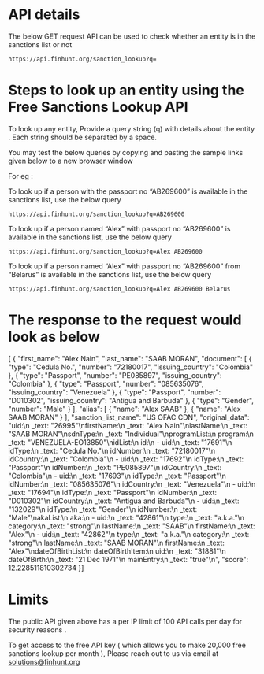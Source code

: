 

# API details

The below GET request API can be used to check whether an entity is in the sanctions list or not

    https://api.finhunt.org/sanction_lookup?q=

 
# Steps to look up an entity using the Free Sanctions Lookup API

To look up any entity, Provide a query string (q) with details about the entity . Each string should be separated by a space.

You may test the below queries by copying and pasting the sample links given below to a new browser window

For eg :

To look up if a person with the passport no “AB269600” is available in the sanctions list, use the below query

    https://api.finhunt.org/sanction_lookup?q=AB269600

To look up if a person named “Alex” with passport no “AB269600” is available in the sanctions list, use the below query

    https://api.finhunt.org/sanction_lookup?q=Alex AB269600

To look up if a person named “Alex” with passport no “AB269600” from “Belarus” is available in the sanctions list, use the below query

    https://api.finhunt.org/sanction_lookup?q=Alex AB269600 Belarus 


# The response to the request would look as below

[
  {
    "first_name": "Alex Nain",
    "last_name": "SAAB MORAN",
    "document": [
      {
        "type": "Cedula No.",
        "number": "72180017",
        "issuing_country": "Colombia"
      },
      {
        "type": "Passport",
        "number": "PE085897",
        "issuing_country": "Colombia"
      },
      {
        "type": "Passport",
        "number": "085635076",
        "issuing_country": "Venezuela"
      },
      {
        "type": "Passport",
        "number": "D010302",
        "issuing_country": "Antigua and Barbuda"
      },
      {
        "type": "Gender",
        "number": "Male"
      }
    ],
    "alias": [
      {
        "name": "Alex SAAB"
      },
      {
        "name": "Alex SAAB MORAN"
      }
    ],
    "sanction_list_name": "US OFAC CDN",
    "original_data": "uid:\n  _text: \"26995\"\nfirstName:\n  _text: \"Alex Nain\"\nlastName:\n  _text: \"SAAB MORAN\"\nsdnType:\n  _text: \"Individual\"\nprogramList:\n  program:\n    _text: \"VENEZUELA-EO13850\"\nidList:\n  id:\n    - uid:\n        _text: \"17691\"\n      idType:\n        _text: \"Cedula No.\"\n      idNumber:\n        _text: \"72180017\"\n      idCountry:\n        _text: \"Colombia\"\n    - uid:\n        _text: \"17692\"\n      idType:\n        _text: \"Passport\"\n      idNumber:\n        _text: \"PE085897\"\n      idCountry:\n        _text: \"Colombia\"\n    - uid:\n        _text: \"17693\"\n      idType:\n        _text: \"Passport\"\n      idNumber:\n        _text: \"085635076\"\n      idCountry:\n        _text: \"Venezuela\"\n    - uid:\n        _text: \"17694\"\n      idType:\n        _text: \"Passport\"\n      idNumber:\n        _text: \"D010302\"\n      idCountry:\n        _text: \"Antigua and Barbuda\"\n    - uid:\n        _text: \"132029\"\n      idType:\n        _text: \"Gender\"\n      idNumber:\n        _text: \"Male\"\nakaList:\n  aka:\n    - uid:\n        _text: \"42861\"\n      type:\n        _text: \"a.k.a.\"\n      category:\n        _text: \"strong\"\n      lastName:\n        _text: \"SAAB\"\n      firstName:\n        _text: \"Alex\"\n    - uid:\n        _text: \"42862\"\n      type:\n        _text: \"a.k.a.\"\n      category:\n        _text: \"strong\"\n      lastName:\n        _text: \"SAAB MORAN\"\n      firstName:\n        _text: \"Alex\"\ndateOfBirthList:\n  dateOfBirthItem:\n    uid:\n      _text: \"31881\"\n    dateOfBirth:\n      _text: \"21 Dec 1971\"\n    mainEntry:\n      _text: \"true\"\n",
    "score": 12.228511810302734
  }]



# Limits

The public API given above has a per IP limit of 100 API calls per day for security reasons .

To get access to the free API key ( which allows you to make 20,000 free sanctions lookup per month  ), Please reach out to us via email at solutions@finhunt.org
